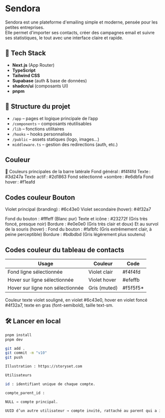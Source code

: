# Sendora

Sendora est une plateforme d'emailing simple et moderne, pensée pour les petites entreprises.  
Elle permet d'importer ses contacts, créer des campagnes email et suivre ses statistiques, le tout avec une interface claire et rapide.

## 🚀 Tech Stack

- **Next.js** (App Router)
- **TypeScript**
- **Tailwind CSS**
- **Supabase** (auth & base de données)
- **shadcn/ui** (composants UI)
- **pnpm**

## 📁 Structure du projet

- `/app` – pages et logique principale de l’app
- `/components` – composants réutilisables
- `/lib` – fonctions utilitaires
- `/hooks` – hooks personnalisés
- `/public` – assets statiques (logo, images…)
- `middleware.ts` – gestion des redirections (auth, etc.)

## Couleur 

🎨 Couleurs principales de la barre latérale
Fond général : #f4f4fd
Texte : #3d247a
Texte actif : #2d1863
Fond sélectionné +sombre : #e6dbfa
Fond hover : #f1eafd

## Codes couleur Bouton
Violet principal (branding) : #6c43e0
Violet secondaire (hover): #4f32a7


Fond du bouton : #fffeff (Blanc pur)
Texte et icône : #23272f (Gris très foncé, presque noir)
Bordure : #e0e0e0 (Gris très clair et doux)
Et au survol de la souris (hover) :
Fond du bouton : #fafbfc (Gris extrêmement clair, à peine perceptible)
Bordure : #bdbdbd (Gris légèrement plus soutenu)

## Codes couleur du tableau de contacts

| Usage                                 | Couleur      | Code         |
|---------------------------------------|--------------|--------------|
| Fond ligne sélectionnée               | Violet clair | #f4f4fd      |
| Hover sur ligne sélectionnée          | Violet hover | #efeffb      |
| Hover sur ligne non sélectionnée      | Gris (muted) | #f5f5f5*     |

Couleur texte violet souligné, en violet #6c43e0,
hover en violet foncé #4f32a7,
texte en gras (font-semibold),
taille text-sm.
## 🛠 Lancer en local

```bash
pnpm install
pnpm dev

git add .
git commit -m "v10"
git push

Illustration : https://storyset.com

Utilisateurs

id : identifiant unique de chaque compte.

compte_parent_id :

NULL → compte principal.

UUID d’un autre utilisateur → compte invité, rattaché au parent qui a invité.

